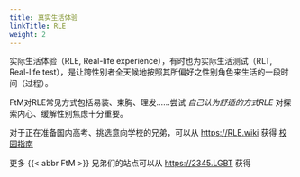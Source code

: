```yaml
---
title: 真实生活体验
linkTitle: RLE
weight: 2
---
```


实际生活体验（RLE, Real-life experience），有时也为实际生活测试（RLT, Real-life test），是让跨性别者全天候地按照其所偏好之性别角色来生活的一段时间（过程）。

FtM对RLE常见方式包括易装、束胸、理发……尝试 *自己认为舒适的方式RLE* 对探索内心、缓解性别焦虑十分重要。

对于正在准备国内高考、挑选意向学校的兄弟，可以从 <https://RLE.wiki> 获得 [校园指南](https://rle.wiki/campus/)

更多 {{< abbr FtM >}} 兄弟们的站点可以从 <https://2345.LGBT> 获得
